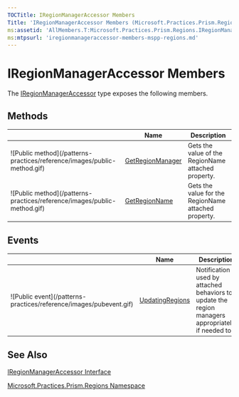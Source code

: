 ```yaml
---
TOCTitle: IRegionManagerAccessor Members
Title: 'IRegionManagerAccessor Members (Microsoft.Practices.Prism.Regions)'
ms:assetid: 'AllMembers.T:Microsoft.Practices.Prism.Regions.IRegionManagerAccessor'
ms:mtpsurl: 'iregionmanageraccessor-members-mspp-regions.md'
---
```



# IRegionManagerAccessor Members

The [IRegionManagerAccessor](https://msdn.microsoft.com/library/microsoft.practices.prism.regions.iregionmanageraccessor) type exposes the following members.

## Methods


<table>

<thead>
<tr class="header">
<th> </th>
<th>Name</th>
<th>Description</th>
</tr>
</thead>
<tbody>
<tr class="odd">
<td>![Public method](/patterns-practices/reference/images/public-method.gif)</td>
<td><a href="https://msdn.microsoft.com/library/microsoft.practices.prism.regions.iregionmanageraccessor.getregionmanager(system.windows.dependencyobject)">GetRegionManager</a></td>
<td><div class="summary">
Gets the value of the RegionName attached property.
</div></td>
</tr>
<tr class="even">
<td>![Public method](/patterns-practices/reference/images/public-method.gif)</td>
<td><a href="https://msdn.microsoft.com/library/microsoft.practices.prism.regions.iregionmanageraccessor.getregionname(system.windows.dependencyobject)">GetRegionName</a></td>
<td><div class="summary">
Gets the value for the RegionName attached property.
</div></td>
</tr>
</tbody>
</table>

## Events


<table>

<thead>
<tr class="header">
<th> </th>
<th>Name</th>
<th>Description</th>
</tr>
</thead>
<tbody>
<tr class="odd">
<td>![Public event](/patterns-practices/reference/images/pubevent.gif)</td>
<td><a href="https://msdn.microsoft.com/library/microsoft.practices.prism.regions.iregionmanageraccessor.updatingregions">UpdatingRegions</a></td>
<td><div class="summary">
Notification used by attached behaviors to update the region managers appropriatelly if needed to.
</div></td>
</tr>
</tbody>
</table>

## See Also

[IRegionManagerAccessor Interface](https://msdn.microsoft.com/library/microsoft.practices.prism.regions.iregionmanageraccessor)

[Microsoft.Practices.Prism.Regions Namespace](https://msdn.microsoft.com/library/microsoft.practices.prism.regions)